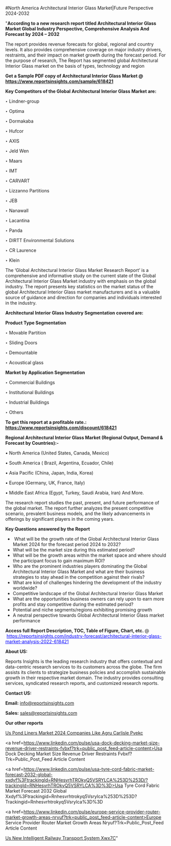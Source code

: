 #North America Architectural Interior Glass Market|Future Perspective 2024-2032

"<strong>According to a new research report titled Architectural Interior Glass Market Global Industry Perspective, Comprehensive Analysis And Forecast by 2024 – 2032</strong>

The report provides revenue forecasts for global, regional and country levels. It also provides comprehensive coverage on major industry drivers, restraints, and their impact on market growth during the forecast period. For the purpose of research, The Report has segmented global Architectural Interior Glass market on the basis of types, technology and region

<strong>Get a Sample PDF copy of Architectural Interior Glass Market </strong><strong>@<a href=https://www.reportsinsights.com/sample/618421 style=color:#0000ff;> https://www.reportsinsights.com/sample/618421</a></strong></font>

<strong>Key Competitors of the Global Architectural Interior Glass Market are:</strong>

‣ Lindner-group

‣ Optima

‣ Dormakaba

‣ Hufcor

‣ AXIS

‣ Jeld Wen

‣ Maars

‣ IMT

‣ CARVART

‣ Lizzanno Partitions

‣ JEB

‣ Nanawall

‣ Lacantina

‣ Panda

‣ DIRTT Environmental Solutions

‣ CR Laurence

‣ Klein

The ‘Global Architectural Interior Glass Market Research Report’ is a comprehensive and informative study on the current state of the Global Architectural Interior Glass Market industry with emphasis on the global industry. The report presents key statistics on the market status of the global Architectural Interior Glass market manufacturers and is a valuable source of guidance and direction for companies and individuals interested in the industry.

<strong>Architectural Interior Glass Industry Segmentation covered are:</strong>

<strong>Product Type Segmentation</strong>

‣ Movable Partition

‣ Sliding Doors

‣ Demountable

‣ Acoustical glass

<strong>Market by Application Segmentation</strong>

‣ Commercial Buildings

‣ Institutional Buildings

‣ Industrial Buildings

‣ Others

<strong>To get this report at a profitable rate.: <a href=https://www.reportsinsights.com/discount/618421 style=color:#0000ff;>https://www.reportsinsights.com/discount/618421</a></strong></font>

<strong>Regional Architectural Interior Glass Market (Regional Output, Demand &amp; Forecast by Countries):-</strong>

• North America (United States, Canada, Mexico)

• South America ( Brazil, Argentina, Ecuador, Chile)

• Asia Pacific (China, Japan, India, Korea)

• Europe (Germany, UK, France, Italy)

• Middle East Africa (Egypt, Turkey, Saudi Arabia, Iran) And More.

The research report studies the past, present, and future performance of the global market. The report further analyzes the present competitive scenario, prevalent business models, and the likely advancements in offerings by significant players in the coming years.

<strong>Key Questions answered by the Report</strong>
<ul>
  <li> What will be the growth rate of the Global Architectural Interior Glass Market 2024 for the forecast period 2024 to 2032?</li>
  <li>What will be the market size during this estimated period?</li>
  <li>What will be the growth areas within the market space and where should the participant focus to gain maximum ROI?</li>
  <li>Who are the prominent industries players dominating the Global Architectural Interior Glass Market and what are their business strategies to stay ahead in the competition against their rivals?</li>
  <li>What are kind of challenges hindering the development of the industry worldwide?</li>
  <li>Competitive landscape of the Global Architectural Interior Glass Market</li>
  <li>What are the opportunities business owners can rely upon to earn more profits and stay competitive during the estimated period?</li>
  <li>Potential and niche segments/regions exhibiting promising growth</li>
  <li>A neutral perspective towards Global Architectural Interior Glass market performance</li>
</ul>
<strong>Access full Report Description, TOC, Table of Figure, Chart, etc. </strong>@  <a href=https://reportsinsights.com/industry-forecast/architectural-interior-glass-market-analysis-2022-618421 style=color:#0000ff;>https://reportsinsights.com/industry-forecast/architectural-interior-glass-market-analysis-2022-618421</a></font>

<strong><strong>About US</strong>:</strong>

Reports Insights is the leading research industry that offers contextual and data-centric research services to its customers across the globe. The firm assists its clients to strategize business policies and accomplish sustainable growth in their respective market domain. The industry provides consulting services, syndicated research reports, and customized research reports.

<strong>Contact US:</strong>

<p class=""""><b>Email:</b> <a href=mailto:info@reportsinsights.com>info@reportsinsights.com</a></p>
<p class=""""><b>Sales:</b> <a href=mailto:sales@reportsinsights.com>sales@reportsinsights.com</a></p>

<strong>Our other reports</strong>

<a href=https://www.linkedin.com/pulse/us-pond-liners-market-2024-companies-like-agru-carlisle-pvekc/>Us Pond Liners Market 2024 Companies Like Agru Carlisle Pvekc</a>

<a href=https://www.linkedin.com/pulse/usa-dock-decking-market-size-revenue-driver-restraints-fvbxf?trk=public_post_feed-article-content>Usa Dock Decking Market Size Revenue Driver Restraints Fvbxf?Trk=Public_Post_Feed Article Content</a>

<a href=https://www.linkedin.com/pulse/usa-tyre-cord-fabric-market-forecast-2032-global-xxdyf%3FtrackingId=RNHesvrhTROkyQ5VSRYLCA%253D%253D/?trackingId=RNHesvrhTROkyQ5VSRYLCA%3D%3D>Usa Tyre Cord Fabric Market Forecast 2032 Global Xxdyf%3Ftrackingid=Rnhesvrhtrokyq5Vsrylca%253D%253D?Trackingid=Rnhesvrhtrokyq5Vsrylca%3D%3D</a>

<a href=https://www.linkedin.com/pulse/europe-service-provider-router-market-growth-areas-nryuf?trk=public_post_feed-article-content>Europe Service Provider Router Market Growth Areas Nryuf?Trk=Public_Post_Feed Article Content</a>

<a href=https://www.linkedin.com/pulse/us-new-intelligent-railway-transport-system-xwx7c/>Us New Intelligent Railway Transport System Xwx7C</a>"
